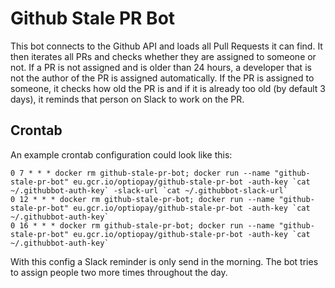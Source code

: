 # Github Stale PR Bot

This bot connects to the Github API and loads all Pull Requests it can find. It then iterates all PRs and checks whether they are assigned to someone or not. If a PR is not assigned and is older than 24 hours, a developer that is not the author of the PR is assigned automatically. If the PR is assigned to someone, it checks how old the PR is and if it is already too old (by default 3 days), it reminds that person on Slack to work on the PR.

## Crontab

An example crontab configuration could look like this:

```
0 7 * * * docker rm github-stale-pr-bot; docker run --name "github-stale-pr-bot" eu.gcr.io/optiopay/github-stale-pr-bot -auth-key `cat ~/.githubbot-auth-key` -slack-url `cat ~/.githubbot-slack-url`
0 12 * * * docker rm github-stale-pr-bot; docker run --name "github-stale-pr-bot" eu.gcr.io/optiopay/github-stale-pr-bot -auth-key `cat ~/.githubbot-auth-key`
0 16 * * * docker rm github-stale-pr-bot; docker run --name "github-stale-pr-bot" eu.gcr.io/optiopay/github-stale-pr-bot -auth-key `cat ~/.githubbot-auth-key`
```

With this config a Slack reminder is only send in the morning. The bot tries to assign people two more times throughout the day.
